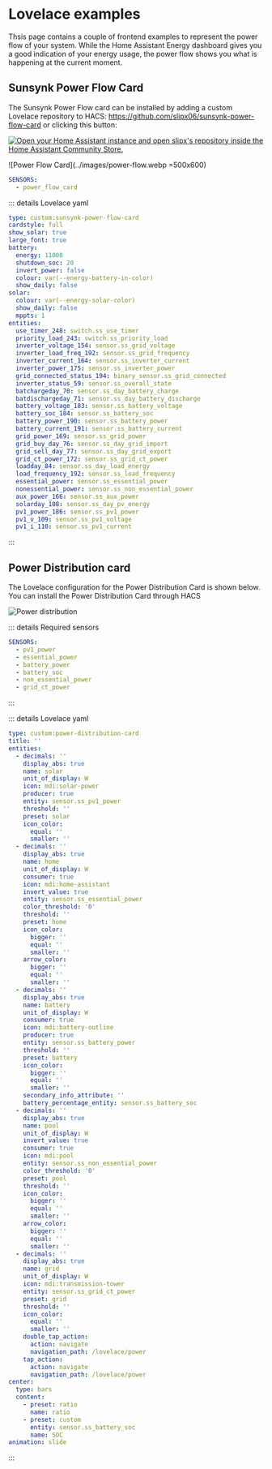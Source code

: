 # Lovelace examples

Thsis page contains a couple of frontend examples to represent the power flow of your system. While the Home Assistant Energy dashboard gives you a good indication of your energy usage, the power flow shows you what is happening at the current moment.

## Sunsynk Power Flow Card

The Sunsynk Power Flow card can be installed by adding a custom Lovelace repository to HACS: <https://github.com/slipx06/sunsynk-power-flow-card> or clicking this button:

[![Open your Home Assistant instance and open slipx's repository inside the Home Assistant Community Store.](https://my.home-assistant.io/badges/hacs_repository.svg)](https://my.home-assistant.io/redirect/hacs_repository/?repository=sunsynk-power-flow-card&category=plugin&owner=slipx06)

![Power Flow Card](../images/power-flow.webp =500x600)

```yaml
SENSORS:
  - power_flow_card
```

::: details Lovelace yaml

```yaml
type: custom:sunsynk-power-flow-card
cardstyle: full
show_solar: true
large_font: true
battery:
  energy: 11000
  shutdown_soc: 20
  invert_power: false
  colour: var(--energy-battery-in-color)
  show_daily: false
solar:
  colour: var(--energy-solar-color)
  show_daily: false
  mppts: 1
entities:
  use_timer_248: switch.ss_use_timer
  priority_load_243: switch.ss_priority_load
  inverter_voltage_154: sensor.ss_grid_voltage
  inverter_load_freq_192: sensor.ss_grid_frequency
  inverter_current_164: sensor.ss_inverter_current
  inverter_power_175: sensor.ss_inverter_power
  grid_connected_status_194: binary_sensor.ss_grid_connected
  inverter_status_59: sensor.ss_overall_state
  batchargeday_70: sensor.ss_day_battery_charge
  batdischargeday_71: sensor.ss_day_battery_discharge
  battery_voltage_183: sensor.ss_battery_voltage
  battery_soc_184: sensor.ss_battery_soc
  battery_power_190: sensor.ss_battery_power
  battery_current_191: sensor.ss_battery_current
  grid_power_169: sensor.ss_grid_power
  grid_buy_day_76: sensor.ss_day_grid_import
  grid_sell_day_77: sensor.ss_day_grid_export
  grid_ct_power_172: sensor.ss_grid_ct_power
  loadday_84: sensor.ss_day_load_energy
  load_frequency_192: sensor.ss_load_frequency
  essential_power: sensor.ss_essential_power
  nonessential_power: sensor.ss_non_essential_power
  aux_power_166: sensor.ss_aux_power
  solarday_108: sensor.ss_day_pv_energy
  pv1_power_186: sensor.ss_pv1_power
  pv1_v_109: sensor.ss_pv1_voltage
  pv1_i_110: sensor.ss_pv1_current
```

:::

## Power Distribution card

The Lovelace configuration for the Power Distribution Card is shown below. You can install the Power Distribution Card through HACS

![Power distribution](../images/power_dist.webp)

::: details Required sensors

```yaml
SENSORS:
  - pv1_power
  - essential_power
  - battery_power
  - battery_soc
  - non_essential_power
  - grid_ct_power
```

:::

::: details Lovelace yaml

```yaml
type: custom:power-distribution-card
title: ''
entities:
  - decimals: ''
    display_abs: true
    name: solar
    unit_of_display: W
    icon: mdi:solar-power
    producer: true
    entity: sensor.ss_pv1_power
    threshold: ''
    preset: solar
    icon_color:
      equal: ''
      smaller: ''
  - decimals: ''
    display_abs: true
    name: home
    unit_of_display: W
    consumer: true
    icon: mdi:home-assistant
    invert_value: true
    entity: sensor.ss_essential_power
    color_threshold: '0'
    threshold: ''
    preset: home
    icon_color:
      bigger: ''
      equal: ''
      smaller: ''
    arrow_color:
      bigger: ''
      equal: ''
      smaller: ''
  - decimals: ''
    display_abs: true
    name: battery
    unit_of_display: W
    consumer: true
    icon: mdi:battery-outline
    producer: true
    entity: sensor.ss_battery_power
    threshold: ''
    preset: battery
    icon_color:
      bigger: ''
      equal: ''
      smaller: ''
    secondary_info_attribute: ''
    battery_percentage_entity: sensor.ss_battery_soc
  - decimals: ''
    display_abs: true
    name: pool
    unit_of_display: W
    invert_value: true
    consumer: true
    icon: mdi:pool
    entity: sensor.ss_non_essential_power
    color_threshold: '0'
    preset: pool
    threshold: ''
    icon_color:
      bigger: ''
      equal: ''
      smaller: ''
    arrow_color:
      bigger: ''
      equal: ''
      smaller: ''
  - decimals: ''
    display_abs: true
    name: grid
    unit_of_display: W
    icon: mdi:transmission-tower
    entity: sensor.ss_grid_ct_power
    preset: grid
    threshold: ''
    icon_color:
      equal: ''
      smaller: ''
    double_tap_action:
      action: navigate
      navigation_path: /lovelace/power
    tap_action:
      action: navigate
      navigation_path: /lovelace/power
center:
  type: bars
  content:
    - preset: ratio
      name: ratio
    - preset: custom
      entity: sensor.ss_battery_soc
      name: SOC
animation: slide
```

:::
